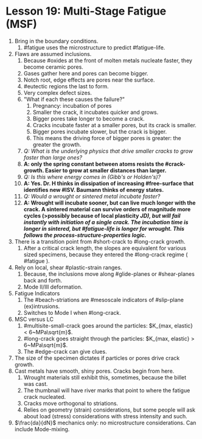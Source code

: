 # Lesson 19: Multi-Stage Fatigue (MSF)

1. Bring in the boundary conditions.
   1. #fatigue uses the microstructure to predict #fatigue-life.
2. Flaws are assumed inclusions.
   1. Because #oxides at the front of molten metals nucleate faster, they become ceramic pores.
   2. Gases gather here and pores can become bigger.
   3. Notch root, edge effects are pores near the surface.
   4. #eutectic regions the last to form.
   5. Very complex defect sizes.
   6. "What if each these causes the failure?"
      1. Pregnancy: incubation of pores
      2. Smaller the crack, it incubates quicker and grows.
      3. Bigger pores take longer to become a crack.
      4. Cracks incubate faster at a smaller pores, but its crack is smaller.
      5. Bigger pores incubate slower, but the crack is bigger.
      6. This means the driving force of bigger pores is greater: the greater the growth.
   7. _Q: What is the underlying physics that drive smaller cracks to grow faster than large ones?_ 
   8. **A: only the spring constant between atoms resists the #crack-growth. Easier to grow at smaller distances than larger.**
   9. _Q: Is this where energy comes in (Gibb's or Holden's)?_
   10. **A: Yes. Dr. H thinks in dissipation of increasing #free-surface that identifies new #ISV. Baumann thinks of energy states.**
   11. _Q: Would a wrought or sintered metal incubate faster?_
   12. **A: Wrought will incubate sooner, but can live much longer with the crack. A sintered material can survive orders of magnitude more cycles (>possibly because of local plasticity <cite> JD), but will fail instantly with initiation of a single crack. The incubation time is longer in sintered, but #fatigue-life is longer for wrought. This follows the process-structure-properties logic.**
3. There is a transition point from #short-crack to #long-crack growth.
   1. After a critical crack length, the slopes are equivalent for various sized specimens, because they entered the #long-crack regime ( #fatigue ).
4. Rely on local, shear #plastic-strain ranges.
   1. Because, the inclusions move along #glide-planes or #shear-planes back and forth.
   2. Mode II/III deformation.
5. Fatigue Indicators
   1. The #beach-striations are #mesoscale indicators of #slip-plane (ex)intrusions.
   2. Switches to Mode I when #long-crack.
6. MSC versus LC
   1. #multisite-small-crack goes around the particles: $K_{max, elastic} < 6~MPa\sqrt{m}$.
   2. #long-crack goes straight through the particles: $K_{max, elastic} > 6~MPa\sqrt{m}$.
   3. The #edge-crack can give clues.
7. The size of the specimen dictates if particles or pores drive crack growth.
8. Cast metals have smooth, shiny pores. Cracks begin from here. 
   1. Wrought materials still exhibit this, sometimes, because the billet was cast.
   2. The thumbnail will have river marks that point to where the fatigue crack nucleated.
   3. Cracks move orthogonal to striations.
   4. Relies on geometry (strain) considerations, but some people will ask about load (stress) considerations with stress intensity and such.
9. $\frac{da}{dN}$ mechanics only: no microstructure considerations. Can include Mode-mixing.